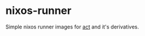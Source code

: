 # nixos-runner

Simple nixos runner images for [act](https://github.com/nektos/act) and it's derivatives.
